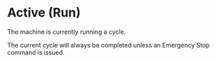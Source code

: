# Active (Run)

The machine is currently running a cycle.

The current cycle will always be completed unless an Emergency Stop command is issued.
